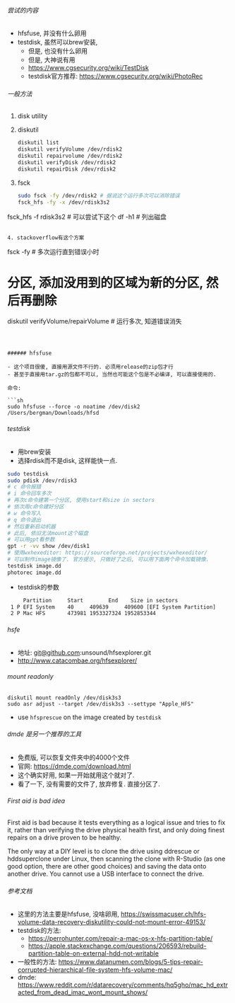 ###### 尝试的内容

- hfsfuse, 并没有什么卵用
- testdisk, 虽然可以brew安装, 
  - 但是, 也没有什么卵用
  - 但是, 大神说有用
  - https://www.cgsecurity.org/wiki/TestDisk
  - testdisk官方推荐: https://www.cgsecurity.org/wiki/PhotoRec

###### 一般方法

1. disk utility

2. diskutil

   ```sh
   diskutil list
   diskutil verifyVolume /dev/rdisk2
   diskutil repairvolume /dev/rdisk2
   diskutil verifyDisk /dev/rdisk2
   diskutil repairDisk /dev/rdisk2
   ```

3. fsck

   ```sh
   sudo fsck -fy /dev/rdisk2 # 据说这个运行多次可以消除错误
   fsck_hfs -fy -x /dev/rdisk3s2
fsck_hfs -f rdisk3s2 # 可以尝试下这个
   df -h1 # 列出磁盘
   ```
   
4. stackoverflow有这个方案

```
fsck -fy # 多次运行直到错误小时
# 分区, 添加没用到的区域为新的分区, 然后再删除
diskutil verifyVolume/repairVolume # 运行多次, 知道错误消失
```



###### hfsfuse 

- 这个项目很傻, 直接用源文件不行的. 必须用release的zip包才行
- 甚至于直接用tar.gz的包都不可以, 当然也可能这个包是不必编译, 可以直接使用的.

命令:

```sh
sudo hfsfuse --force -o noatime /dev/disk2 /Users/bergman/Downloads/hfsd
```

###### testdisk

- 用brew安装
- 选择rdisk而不是disk, 这样能快一点.

```sh
sudo testdisk
sudo pdisk /dev/rdisk3
# c 命令报错
# i 命令回车多次
# 再次c命令建第一个分区, 使用start和size in sectors
# 依次用c命令建好分区
# w 命令写入
# q 命令退出
# 然后重新启动机器
# 此后, 依旧无法mount这个磁盘
# 可以用gpt看参数
gpt -r -vv show /dev/disk1
# 使用wxhexeditor: https://sourceforge.net/projects/wxhexeditor/
# 可以制作image镜像了. 官方提示, 只做好了之后, 可以用下面两个命令加载镜像.
testdisk image.dd
photorec image.dd
```

- testdisk的参数

```sh
     Partition     Start        End    Size in sectors
 1 P EFI System    40     409639     409600 [EFI System Partition]
 2 P Mac HFS       473981 1953327324 1952853344

```

###### hsfe

- 地址: git@github.com:unsound/hfsexplorer.git
- http://www.catacombae.org/hfsexplorer/

###### mount readonly

```
diskutil mount readOnly /dev/disk3s3
sudo asr adjust --target /dev/disk3s3 --settype "Apple_HFS"
```

- use `hfsprescue` on the image created by `testdisk`

###### dmde 是另一个推荐的工具

- 免费版, 可以恢复文件夹中的4000个文件
- 官网: https://dmde.com/download.html
- 这个确实好用, 如果一开始就用这个就对了.
- 看了一下, 没有需要的文件了, 放弃修复. 直接分区了.

######  First aid is bad idea

First aid is bad because it tests everything as a logical issue and tries to fix it, rather than verifying the drive physical health first, and only doing finest repairs on a drive proven to be healthy.

The only way at a DIY level is to clone the drive using ddrescue or hddsuperclone under Linux, then scanning the clone with R-Studio (as one good option, there are other good choices) and saving the data onto another drive. You cannot use a USB interface to connect the drive.

###### 参考文档

- 这里的方法主要是hfsfuse, 没啥卵用, https://swissmacuser.ch/hfs-volume-data-recovery-diskutility-could-not-mount-error-49153/
- testdisk的方法: 
  - https://perrohunter.com/repair-a-mac-os-x-hfs-partition-table/
  - https://apple.stackexchange.com/questions/206593/rebuild-partition-table-on-external-hdd-not-writable
- 一般性的方法: https://www.datanumen.com/blogs/5-tips-repair-corrupted-hierarchical-file-system-hfs-volume-mac/
- dmde: https://www.reddit.com/r/datarecovery/comments/hq5gho/mac_hd_extracted_from_dead_imac_wont_mount_shows/


